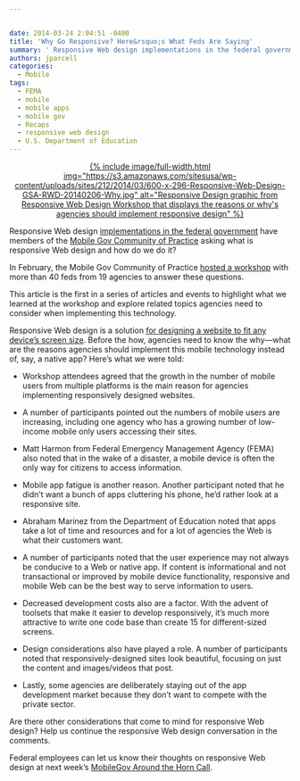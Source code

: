 ```yaml
---


date: 2014-03-24 2:04:51 -0400
title: 'Why Go Responsive? Here&rsquo;s What Feds Are Saying'
summary: ' Responsive Web design implementations in the federal government have members of the Mobile Gov Community of Practice asking what is responsive Web design and how do we do it? In February, the Mobile'
authors: jparcell
categories:
  - Mobile
tags:
  - FEMA
  - mobile
  - mobile apps
  - mobile gov
  - Recaps
  - responsive web design
  - U.S. Department of Education
---
```


<p dir="ltr" style="text-align: center">
  <a href="https://s3.amazonaws.com/sitesusa/wp-content/uploads/sites/212/2014/03/GSA-RWD-20140206-Why.jpg">
{% include image/full-width.html img="https://s3.amazonaws.com/sitesusa/wp-content/uploads/sites/212/2014/03/600-x-296-Responsive-Web-Design-GSA-RWD-20140206-Why.jpg" alt="Responsive Design graphic from Responsive Web Design Workshop that displays the reasons or why's agencies should implement responsive design" %}</a>
</p>

<p dir="ltr">
  Responsive Web design <a title="Responsive Web Design" href="https://www.WHATEVER/tag/responsive-web-design/">implementations in the federal government</a> have members of the <a title="Mobile" href="https://www.WHATEVER/communities/mobile/">Mobile Gov Community of Practice</a> asking what is responsive Web design and how do we do it?
</p>

<p dir="ltr">
  In February, the Mobile Gov Community of Practice <a title="Responsive Web Design Workshop: Why, How and What’s Next?" href="https://www.WHATEVER/2014/01/30/responsive-web-design-workshop-why-how-and-whats-next/">hosted a workshop</a> with more than 40 feds from 19 agencies to answer these questions.
</p>

<p dir="ltr">
  This article is the first in a series of articles and events to highlight what we learned at the workshop and explore related topics agencies need to consider when implementing this technology.
</p>

<p dir="ltr">
  Responsive Web design is a solution <a title="Responsive Design Overview, Resources and Tools" href="https://www.WHATEVER/2013/06/11/responsive-design/">for designing a website to fit any device&#8217;s screen size</a>. Before the how, agencies need to know the why—what are the reasons agencies should implement this mobile technology instead of, say, a native app? Here’s what we were told:
</p>

  * <p dir="ltr">
      Workshop attendees agreed that the growth in the number of mobile users from multiple platforms is the main reason for agencies implementing responsively designed websites.
    </p>

  * <p dir="ltr">
      A number of participants pointed out the numbers of mobile users are increasing, including one agency who has a growing number of low-income mobile only users accessing their sites.
    </p>

  * <p dir="ltr">
      Matt Harmon from Federal Emergency Management Agency (FEMA) also noted that in the wake of a disaster, a mobile device is often the only way for citizens to access information.
    </p>

  * <p dir="ltr">
      Mobile app fatigue is another reason. Another participant noted that he didn&#8217;t want a bunch of apps cluttering his phone, he&#8217;d rather look at a responsive site.
    </p>

  * <p dir="ltr">
      Abraham Marinez from the Department of Education noted that apps take a lot of time and resources and for a lot of agencies the Web is what their customers want.
    </p>

  * <p dir="ltr">
      A number of participants noted that the user experience may not always be conducive to a Web or native app. If content is informational and not transactional or improved by mobile device functionality, responsive and mobile Web can be the best way to serve information to users.
    </p>

  * <p dir="ltr">
      Decreased development costs also are a factor. With the advent of toolsets that make it easier to develop responsively, it&#8217;s much more attractive to write one code base than create 15 for different-sized screens.
    </p>

  * <p dir="ltr">
      Design considerations also have played a role. A number of participants noted that responsively-designed sites look beautiful, focusing on just the content and images/videos that post.
    </p>

  * <p dir="ltr">
      Lastly, some agencies are deliberately staying out of the app development market because they don&#8217;t want to compete with the private sector.
    </p>

<p dir="ltr">
  Are there other considerations that come to mind for responsive Web design? Help us continue the responsive Web design conversation in the comments.
</p>

<p dir="ltr">
  Federal employees can let us know their thoughts on responsive Web design at next week’s <a href="https://www.WHATEVER/event/april-mobile-around-the-horn-call/">MobileGov Around the Horn Call</a>.
</p>